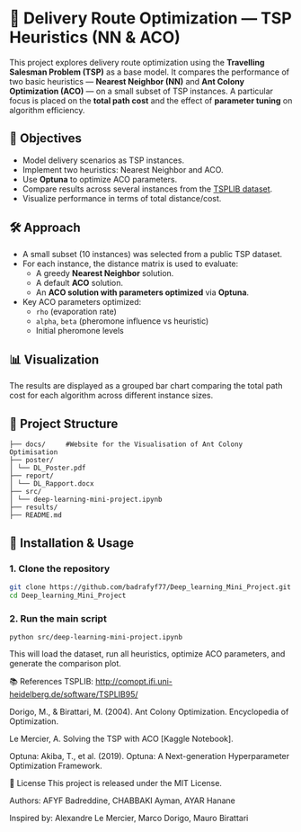 # 🧭 Delivery Route Optimization — TSP Heuristics (NN & ACO)

This project explores delivery route optimization using the **Travelling Salesman Problem (TSP)** as a base model. It compares the performance of two basic heuristics — **Nearest Neighbor (NN)** and **Ant Colony Optimization (ACO)** — on a small subset of TSP instances. A particular focus is placed on the **total path cost** and the effect of **parameter tuning** on algorithm efficiency.

## 🚀 Objectives

- Model delivery scenarios as TSP instances.
- Implement two heuristics: Nearest Neighbor and ACO.
- Use **Optuna** to optimize ACO parameters.
- Compare results across several instances from the [TSPLIB dataset](http://comopt.ifi.uni-heidelberg.de/software/TSPLIB95/).
- Visualize performance in terms of total distance/cost.

## 🛠️ Approach

- A small subset (10 instances) was selected from a public TSP dataset.
- For each instance, the distance matrix is used to evaluate:
  - A greedy **Nearest Neighbor** solution.
  - A default **ACO** solution.
  - An **ACO solution with parameters optimized** via **Optuna**.
- Key ACO parameters optimized:
  - `rho` (evaporation rate)
  - `alpha`, `beta` (pheromone influence vs heuristic)
  - Initial pheromone levels

## 📊 Visualization

The results are displayed as a grouped bar chart comparing the total path cost for each algorithm across different instance sizes.

## 📂 Project Structure
```
├── docs/     #Website for the Visualisation of Ant Colony Optimisation
├── poster/
│ └── DL_Poster.pdf
├── report/
│ └── DL_Rapport.docx
├── src/
│ └── deep-learning-mini-project.ipynb
├── results/
├── README.md
```

## 🧪 Installation & Usage

### 1. Clone the repository

```bash
git clone https://github.com/badrafyf77/Deep_learning_Mini_Project.git
cd Deep_learning_Mini_Project
```

### 2. Run the main script
```
python src/deep-learning-mini-project.ipynb
```
This will load the dataset, run all heuristics, optimize ACO parameters, and generate the comparison plot.

📚 References
TSPLIB: http://comopt.ifi.uni-heidelberg.de/software/TSPLIB95/

Dorigo, M., & Birattari, M. (2004). Ant Colony Optimization. Encyclopedia of Optimization.

Le Mercier, A. Solving the TSP with ACO [Kaggle Notebook].

Optuna: Akiba, T., et al. (2019). Optuna: A Next-generation Hyperparameter Optimization Framework.

📄 License
This project is released under the MIT License.

Authors: AFYF Badreddine, CHABBAKI Ayman, AYAR Hanane

Inspired by: Alexandre Le Mercier, Marco Dorigo, Mauro Birattari
